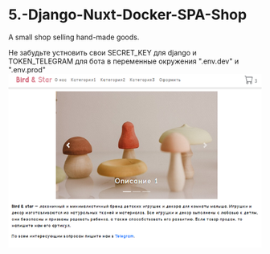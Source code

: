 # 5.-Django-Nuxt-Docker-SPA-Shop
A small shop selling hand-made goods.


Не забудьте устновить свои SECRET_KEY для django и TOKEN_TELEGRAM для бота в переменные окружения ".env.dev" и ".env.prod"
![](https://github.com/jimbojimih/5.-Django-Nuxt-Docker-SPA-Shop/blob/master/!screenshots%20for%20github/screen1.png)
